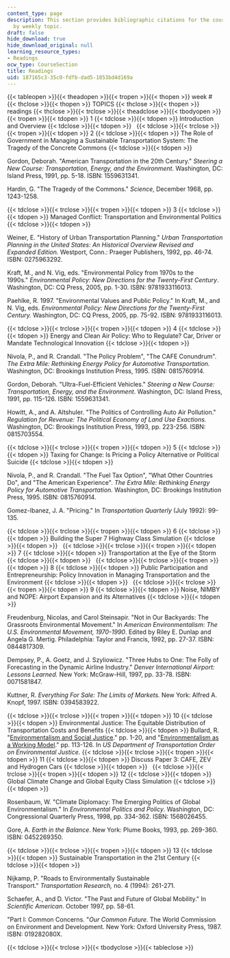 ```yaml
---
content_type: page
description: This section provides bibliographic citations for the course, organized
  by weekly topic.
draft: false
hide_download: true
hide_download_original: null
learning_resource_types:
- Readings
ocw_type: CourseSection
title: Readings
uid: 187165c3-35c0-fdfb-dad5-1853bd4d169a
---
```

{{< tableopen >}}{{< theadopen >}}{{< tropen >}}{{< thopen >}}
week #
{{< thclose >}}{{< thopen >}}
TOPICS
{{< thclose >}}{{< thopen >}}
readings
{{< thclose >}}{{< trclose >}}{{< theadclose >}}{{< tbodyopen >}}{{< tropen >}}{{< tdopen >}}
1
{{< tdclose >}}{{< tdopen >}}
Introduction and Overview
{{< tdclose >}}{{< tdopen >}}
 
{{< tdclose >}}{{< trclose >}}{{< tropen >}}{{< tdopen >}}
2
{{< tdclose >}}{{< tdopen >}}
The Role of Government in Managing a Sustainable Transportation System: The Tragedy of the Concrete Commons
{{< tdclose >}}{{< tdopen >}}

Gordon, Deborah. "American Transportation in the 20th Century." *Steering a New Course: Transportation, Energy, and the Environment*. Washington, DC: Island Press, 1991, pp. 5-18. ISBN: 1559631341.

Hardin, G. "The Tragedy of the Commons." *Science*, December 1968, pp. 1243-1258.

{{< tdclose >}}{{< trclose >}}{{< tropen >}}{{< tdopen >}}
3
{{< tdclose >}}{{< tdopen >}}
Managed Conflict: Transportation and Environmental Politics
{{< tdclose >}}{{< tdopen >}}

Weiner, E. "History of Urban Transportation Planning." *Urban Transportation Planning in the United States: An Historical Overview Revised and Expanded Edition.* Westport, Conn.: Praeger Publishers, 1992, pp. 46-74. ISBN: 0275963292.

Kraft, M., and N. Vig, eds. "Environmental Policy from 1970s to the 1990s." *Environmental Policy: New Directions for the Twenty-First Century*. Washington, DC: CQ Press, 2005, pp. 1-30. ISBN: 9781933116013.

Paehlke, R. 1997. "Environmental Values and Public Policy." In Kraft, M., and N. Vig, eds. *Environmental Policy: New Directions for the Twenty-First Century.* Washington, DC: CQ Press, 2005, pp. 75-92. ISBN: 9781933116013.

{{< tdclose >}}{{< trclose >}}{{< tropen >}}{{< tdopen >}}
4
{{< tdclose >}}{{< tdopen >}}
Energy and Clean Air Policy: Who to Regulate? Car, Driver or Mandate Technological Innovation
{{< tdclose >}}{{< tdopen >}}

Nivola, P., and R. Crandall. "The Policy Problem", "The CAFE Conundrum". *The Extra Mile: Rethinking Energy Policy for Automotive Transportation.* Washington, DC: Brookings Institution Press, 1995. ISBN: 0815760914.

Gordon, Deborah. "Ultra-Fuel-Efficient Vehicles." *Steering a New Course: Transportation, Energy, and the Environment*. Washington, DC: Island Press, 1991, pp. 115-126. ISBN: 1559631341.

Howitt, A., and A. Altshuler. "The Politics of Controlling Auto Air Pollution." *Regulation for Revenue: The Political Economy of Land Use Exactions.* Washington, DC: Brookings Institution Press, 1993, pp. 223-256. ISBN: 0815703554.

{{< tdclose >}}{{< trclose >}}{{< tropen >}}{{< tdopen >}}
5
{{< tdclose >}}{{< tdopen >}}
Taxing for Change: Is Pricing a Policy Alternative or Political Suicide
{{< tdclose >}}{{< tdopen >}}

Nivola, P., and R. Crandall. "The Fuel Tax Option", "What Other Countries Do", and "The American Experience". *The Extra Mile: Rethinking Energy Policy for Automotive Transportation.* Washington, DC: Brookings Institution Press, 1995. ISBN: 0815760914.

Gomez-Ibanez, J. A. "Pricing." In *Transportation Quarterly* (July 1992): 99-135.

{{< tdclose >}}{{< trclose >}}{{< tropen >}}{{< tdopen >}}
6
{{< tdclose >}}{{< tdopen >}}
Building the Super 7 Highway Class Simulation
{{< tdclose >}}{{< tdopen >}}
 
{{< tdclose >}}{{< trclose >}}{{< tropen >}}{{< tdopen >}}
7
{{< tdclose >}}{{< tdopen >}}
Transportation at the Eye of the Storm
{{< tdclose >}}{{< tdopen >}}
 
{{< tdclose >}}{{< trclose >}}{{< tropen >}}{{< tdopen >}}
8
{{< tdclose >}}{{< tdopen >}}
Public Participation and Entrepreneurship: Policy Innovation in Managing Transportation and the Environment
{{< tdclose >}}{{< tdopen >}}
 
{{< tdclose >}}{{< trclose >}}{{< tropen >}}{{< tdopen >}}
9
{{< tdclose >}}{{< tdopen >}}
Noise, NIMBY and NOPE: Airport Expansion and its Alternatives
{{< tdclose >}}{{< tdopen >}}

Freudenburg, Nicolas, and Carol Steinsapir. "Not in Our Backyards: The Grassroots Environmental Movement." In *American Environmentalism: The U.S. Environmental Movement, 1970-1990*. Edited by Riley E. Dunlap and Angela G. Mertig. Philadelphia: Taylor and Francis, 1992, pp. 27-37. ISBN: 0844817309.

Dempsey, P., A. Goetz, and J. Szyliowicz. "Three Hubs to One: The Folly of Forecasting in the Dynamic Airline Industry." *Denver International Airport: Lessons Learned.* New York: McGraw-Hill, 1997, pp. 33-78. ISBN: 0071581847.

Kuttner, R. *Everything For Sale: The Limits of Markets.* New York: Alfred A. Knopf, 1997. ISBN: 0394583922.

{{< tdclose >}}{{< trclose >}}{{< tropen >}}{{< tdopen >}}
10
{{< tdclose >}}{{< tdopen >}}
Environmental Justice: The Equitable Distribution of Transportation Costs and Benefits
{{< tdclose >}}{{< tdopen >}}
Bullard, R. "[Environmentalism and Social Justice](http://www.fhwa.dot.gov/environment/environmental_justice/ej_at_dot/index.cfm)." pp. 1-20, and "[Environmentalism as a Working Model](http://www.fhwa.dot.gov/legsregs/directives/orders/6640_23.htm)." pp. 113-126. In *US Department of Transportation Order on Environmental Justice*.
{{< tdclose >}}{{< trclose >}}{{< tropen >}}{{< tdopen >}}
11
{{< tdclose >}}{{< tdopen >}}
Discuss Paper 3: CAFE, ZEV and Hydrogen Cars
{{< tdclose >}}{{< tdopen >}}
 
{{< tdclose >}}{{< trclose >}}{{< tropen >}}{{< tdopen >}}
12
{{< tdclose >}}{{< tdopen >}}
Global Climate Change and Global Equity Class Simulation
{{< tdclose >}}{{< tdopen >}}

Rosenbaum, W. "Climate Diplomacy: The Emerging Politics of Global Environmentalism." In *Environmental Politics and Policy*. Washington, DC: Congressional Quarterly Press, 1998, pp. 334-362. ISBN: 1568026455.

Gore, A. *Earth in the Balance*. New York: Plume Books, 1993, pp. 269-360. ISBN: 0452269350.

{{< tdclose >}}{{< trclose >}}{{< tropen >}}{{< tdopen >}}
13
{{< tdclose >}}{{< tdopen >}}
Sustainable Transportation in the 21st Century
{{< tdclose >}}{{< tdopen >}}

Nijkamp, P. "Roads to Environmentally Sustainable Transport." *Transportation Research,* no. 4 (1994): 261-271.

Schaefer, A., and D. Victor. "The Past and Future of Global Mobility." In *Scientific American*. October 1997, pp. 58-61.

"Part I: Common Concerns. "*Our Common Future.* The World Commission on Environment and Development. New York: Oxford University Press, 1987. ISBN: 019282080X.

{{< tdclose >}}{{< trclose >}}{{< tbodyclose >}}{{< tableclose >}}